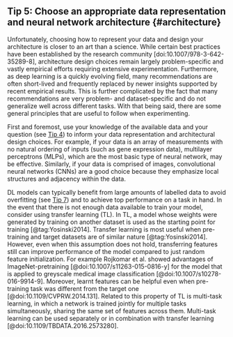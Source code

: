 ## Tip 5: Choose an appropriate data representation and neural network architecture {#architecture}
Unfortunately, choosing how to represent your data and design your architecture is closer to an art than a science.
While certain best practices have been established by the research community [doi:10.1007/978-3-642-35289-8], architecture design choices remain largely problem-specific and vastly empirical efforts requiring extensive experimentation.
Furthermore, as deep learning is a quickly evolving field, many recommendations are often short-lived and frequently replaced by newer insights supported by recent empirical results.
This is further complicated by the fact that many recommendations are very problem- and dataset-specific and do not generalize well across different tasks.
With that being said, there are some general principles that are useful to follow when experimenting.

First and foremost, use your knowledge of the available data and your question (see [Tip 4](#know-your-problem)) to inform your data representation and architectural design choices.
For example, if your data is an array of measurements with no natural ordering of inputs (such as gene expression data), multilayer perceptrons (MLPs), which are the most basic type of neural network, may be effective.
Similarly, if your data is comprised of images, convolutional neural networks (CNNs) are a good choice because they emphasize local structures and adjacency within the data.

DL models can typically benefit from large amounts of labelled data to avoid overfitting (see [Tip 7](#overfitting)) and to achieve top performance on a task in hand.
In the event that there is not enough data available to train your model, consider using transfer learning (TL).
In TL, a model whose weights were generated by training on another dataset is used as the starting point for training [@tag:Yosinski2014].
Transfer learning is most useful when pre-training and target datasets are of similar nature [@tag:Yosinski2014].
However, even when this assumption does not hold, transferring features still can improve performance of the model compared to just random feature initialization.
For example Rojkomar et al. showed advantages of ImageNet-pretraining [@doi:10.1007/s11263-015-0816-y] for the model that is applied to greyscale medical image classification [@doi:10.1007/s10278-016-9914-9].
Moreover, learnt features can be helpful even when pre-training task was different from the target one [@doi:10.1109/CVPRW.2014.131].
Related to this property of TL is multi-task learning, in which a network is trained jointly for multiple tasks simultaneously, sharing the same set of features across them.
Multi-task learning can be used separately or in combination with transfer learning [@doi:10.1109/TBDATA.2016.2573280].
